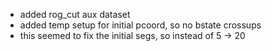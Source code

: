 * added rog_cut aux dataset
* added temp setup for initial pcoord, so no bstate crossups
* this seemed to fix the initial segs, so instead of 5 -> 20
